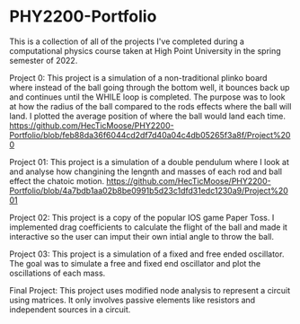 # PHY2200-Portfolio
This is a collection of all of the projects I've completed during a computational physics course taken at High Point University in the spring semester of 2022.

Project 0: 
  This project is a simulation of a non-traditional plinko board where instead of the ball going through the bottom well, it bounces back up and continues until the WHILE loop is completed. The purpose was to look at how the radius of the ball compared to the rods effects where the ball will land. I plotted the average position of where the ball would land each time. https://github.com/HecTicMoose/PHY2200-Portfolio/blob/feb88da36f6044cd2df7d40a04c4db05265f3a8f/Project%200
  
Project 01: 
  This project is a simulation of a double pendulum where I look at and analyse how changining the lengnth and masses of each rod and ball effect the chatoic motion. https://github.com/HecTicMoose/PHY2200-Portfolio/blob/4a7bdb1aa02b8be0991b5d23c1dfd31edc1230a9/Project%2001
  
Project 02: 
  This project is a copy of the popular IOS game Paper Toss. I implemented drag coefficients to calculate the flight of the ball and made it interactive so the user can imput their own intial angle to throw the ball.
  
Project 03: 
  This project is a simulation of a fixed and free ended oscillator. The goal was to simulate a free and fixed end oscillator and plot the oscillations of each mass. 
  
Final Project: 
  This project uses modified node analysis to represent a circuit using matrices. It only involves passive elements like resistors and independent sources in a circuit. 
